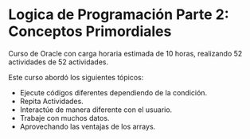 # Logica de Programación Parte 2: Conceptos Primordiales
Curso de Oracle con carga horaria estimada de 10 horas, realizando 52 actividades de 52 actividades.

Este curso abordó los siguientes tópicos:

- Ejecute códigos diferentes dependiendo de la condición.
- Repita Actividades.
- Interactúe de manera diferente con el usuario.
- Trabaje con muchos datos.
- Aprovechando las ventajas de los arrays.